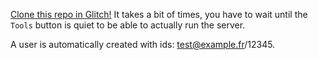 [Clone this repo in Glitch!](https://glitch.com/edit/#!/import/github/sebsheep/aws-server) It takes a bit of times, you have to wait until the `Tools` button is quiet to be able to actually run the server.

A user is automatically created with ids: test@example.fr/12345.